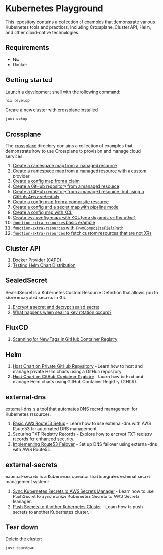 # Kubernetes Playground

This repository contains a collection of examples that demonstrate various Kubernetes tools and practices, including Crossplane, Cluster API, Helm, and other cloud-native technologies.

## Requirements

- Nix
- Docker

## Getting started

Launch a development shell with the following command:

```sh
nix develop
```

Create a new cluster with crossplane installed:

```sh
just setup
```

## Crossplane

The [crossplane](crossplane) directory contains a collection of examples that demonstrate how to use Crossplane to provision and manage cloud services.

1. [Create a namespace map from a managed resource](crossplane/01-create-namespace-from-managed-resource/README.md)
2. [Create a namespace map from a managed resource with a custom provider](crossplane/02-create-config-map-from-management-resource/README.md)
3. [Create a config map from a claim](crossplane/03-create-config-map-from-claim/README.md)
4. [Create a GitHub repository from a managed resource](crossplane/04-create-github-repository-from-managed-resource/README.md)
5. [Create a GitHub repository from a managed resource, but using a GitHub App credentials](crossplane/05-create-github-repository-from-managed-resource-github-app/README.md)
6. [Create a config map from a composite resource](crossplane/06-create-config-map-from-composite-resource/README.md)
7. [Create a config and a secret map with pipeline mode](crossplane/07-create-config-map-with-pipeline-mode/README.md)
8. [Create a config map with KCL](crossplane/08-create-config-with-kcl/README.md)
9. [Create two config maps with KCL (one depends on the other)](crossplane/09-create-config-with-kcl-dependency/README.md)
10. [`function-extra-resources` basic example](crossplane/10-function-extra-resources/README.md)
11. [`function-extra-resources` with `FromCompositeFieldPath`](crossplane/11-function-extra-resources-type-from-composite-field-path/README.md)
12. [`function-extra-resources` to fetch custom resources that are not XRs](crossplane/12-function-extra-resources-to-pull-custom-resources/README.md)

## Cluster API

1. [Docker Provider (CAPD)](cluster-api/01-capd/README.md)
2. [Testing Helm Chart Distribution](cluster-api/02-helm-chart-proxy/README.md)

## SealedSecret

SealedSecret is a Kubernetes Custom Resource Definition that allows you to store encrypted secrets in Git.

1. [Encrypt a secret and decrypt sealed secret](sealedsecret/01-encrypt-decrypt/README.md)
2. [What happens when sealing key rotation occurs?](sealedsecret/02-sealing-key-rotation/README.md)

## FluxCD

1. [Scanning for New Tags in GitHub Container Registry](fluxcd/01-scanning-for-new-tags-in-github-container-registry/README.md)

## Helm

1. [Host Chart on Private GitHub Repository](helm/01-host-chart-on-private-github-repository/README.md) - Learn how to host and manage private Helm charts using a GitHub repository.
2. [Host Chart on GitHub Container Registry](helm/02-host-chart-on-ghcr/README.md) - Learn how to host and manage Helm charts using GitHub Container Registry (GHCR).

## external-dns

external-dns is a tool that automates DNS record management for Kubernetes resources.

1. [Basic AWS Route53 Setup](external-dns/01-aws/README.md) - Learn how to use external-dns with AWS Route53 for automated DNS management.
2. [Securing TXT Registry Records](external-dns/02-txt-encryption/README.md) - Explore how to encrypt TXT registry records for enhanced security.
3. [Implementing Route53 Failover](external-dns/03-route53-failover/README.md) - Set up DNS failover using external-dns with AWS Route53.

## external-secrets

external-secrets is a Kubernetes operator that integrates external secret management systems.

1. [Sync Kubernetes Secrets to AWS Secrets Manager](external-secrets/01-push-secret/README.md) - Learn how to use PushSecret to synchronize Kubernetes Secrets to AWS Secrets Manager.
2. [Push Secrets to Another Kubernetes Cluster](external-secrets/02-push-secrets-kube/README.md) - Learn how to push secrets to another Kubernetes cluster.

## Tear down

Delete the cluster:

```sh
just teardown
